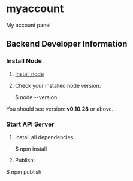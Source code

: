 # myaccount
My account panel

## Backend Developer Information

### Install Node

1) [Install node](http://nodejs.org/download)

2) Check your installed node version:

	$ node --version

You should see version: **v0.10.28** or above.

### Start API Server

1) Install all dependencies

	$ npm install

3) Publish:

  $ npm publish
